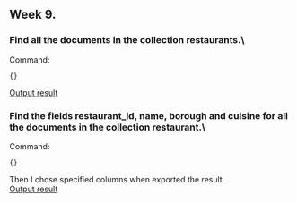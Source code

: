 ## Week 9.

### Find all the documents in the collection restaurants.\
Command:
```
{}
```
[Output result](ex1.json)

### Find the fields restaurant_id, name, borough and cuisine for all the documents in the collection restaurant.\
Command:
```
{}
```
Then I chose specified columns when exported the result.\
[Output result](ex2.json)

